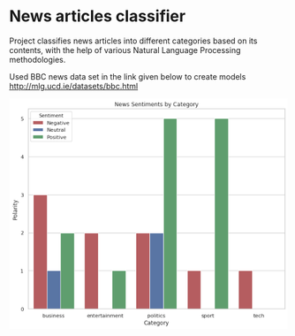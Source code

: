 # News articles classifier

Project classifies news articles into different categories based on its contents, with the help of various Natural Language Processing methodologies.

Used BBC news data set in the link given below to create models
http://mlg.ucd.ie/datasets/bbc.html


![](news_sentiment.png)
